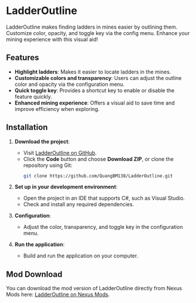# LadderOutline
LadderOutline makes finding ladders in mines easier by outlining them. Customize color, opacity, and toggle key via the config menu. Enhance your mining experience with this visual aid!

## Features
- **Highlight ladders**: Makes it easier to locate ladders in the mines.
- **Customizable colors and transparency**: Users can adjust the outline color and opacity via the configuration menu.
- **Quick toggle key**: Provides a shortcut key to enable or disable the feature quickly.
- **Enhanced mining experience**: Offers a visual aid to save time and improve efficiency when exploring.

## Installation
1. **Download the project**:
   - Visit [LadderOutline on GitHub](https://github.com/QuangBM138/LadderOutline).
   - Click the **Code** button and choose **Download ZIP**, or clone the repository using Git:
     ```bash
     git clone https://github.com/QuangBM138/LadderOutline.git
     ```

2. **Set up in your development environment**:
   - Open the project in an IDE that supports C#, such as Visual Studio.
   - Check and install any required dependencies.

3. **Configuration**:
   - Adjust the color, transparency, and toggle key in the configuration menu.

4. **Run the application**:
   - Build and run the application on your computer.

## Mod Download
You can download the mod version of LadderOutline directly from Nexus Mods here: [LadderOutline on Nexus Mods](https://www.nexusmods.com/stardewvalley/mods/33976).
